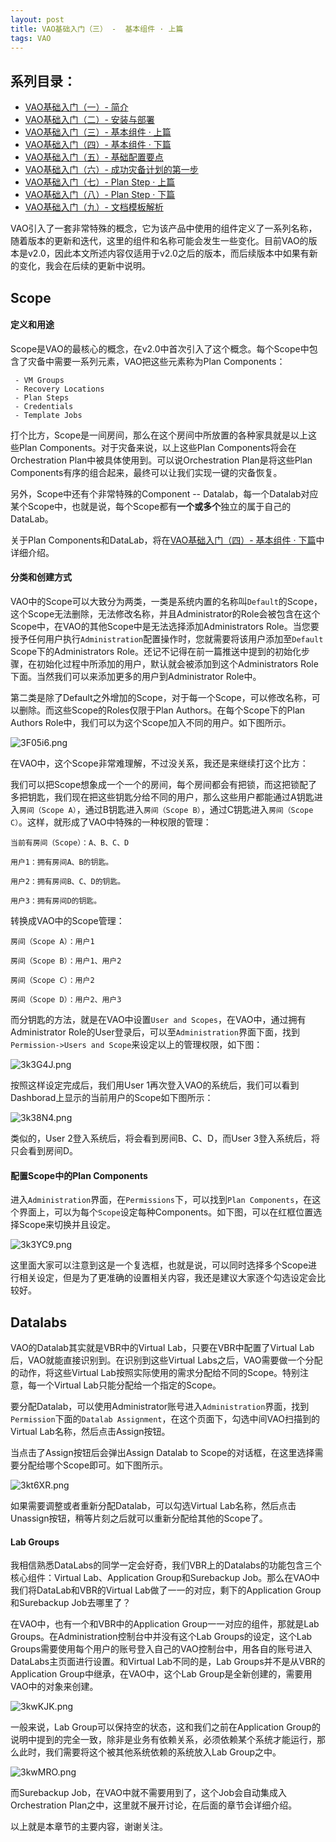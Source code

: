 ```yaml
---
layout: post
title: VAO基础入门（三） -  基本组件 · 上篇
tags: VAO
---
```


## 系列目录：

- [VAO基础入门（一）-  简介](https://blog.backupnext.cloud/_posts/2020-02-17-VAO-Guide-01/)
- [VAO基础入门（二）-  安装与部署](https://blog.backupnext.cloud/_posts/2020-02-18-VAO-Guide-02/)
- [VAO基础入门（三）-  基本组件 · 上篇](https://blog.backupnext.cloud/_posts/2020-02-19-VAO-Guide-03/)
- [VAO基础入门（四）-  基本组件 · 下篇](https://blog.backupnext.cloud/_posts/2020-02-20-VAO-Guide-04/)
- [VAO基础入门（五）-  基础配置要点](https://blog.backupnext.cloud/_posts/2020-02-21-VAO-Guide-05/)
- [VAO基础入门（六）-  成功灾备计划的第一步](https://blog.backupnext.cloud/_posts/2020-02-25-VAO-Guide-06/)
- [VAO基础入门（七）-  Plan Step  · 上篇](https://blog.backupnext.cloud/_posts/2020-02-27-VAO-Guide-07/)
- [VAO基础入门（八）-  Plan Step  · 下篇](https://blog.backupnext.cloud/_posts/2020-02-28-VAO-Guide-08/)
- [VAO基础入门（九）-  文档模板解析](https://blog.backupnext.cloud/_posts/2020-03-02-VAO-Guide-09/)



VAO引入了一套非常特殊的概念，它为该产品中使用的组件定义了一系列名称，随着版本的更新和迭代，这里的组件和名称可能会发生一些变化。目前VAO的版本是v2.0，因此本文所述内容仅适用于v2.0之后的版本，而后续版本中如果有新的变化，我会在后续的更新中说明。



## Scope

#### 定义和用途

Scope是VAO的最核心的概念，在v2.0中首次引入了这个概念。每个Scope中包含了灾备中需要一系列元素，VAO把这些元素称为Plan Components：

```
 - VM Groups
 - Recovery Locations
 - Plan Steps
 - Credentials
 - Template Jobs
```

打个比方，Scope是一间房间，那么在这个房间中所放置的各种家具就是以上这些Plan Components。对于灾备来说，以上这些Plan Components将会在Orchestration Plan中被具体使用到。可以说Orchestration Plan是将这些Plan Components有序的组合起来，最终可以让我们实现一键的灾备恢复。

另外，Scope中还有个非常特殊的Component -- Datalab，每一个Datalab对应某个Scope中，也就是说，每个Scope都有**一个或多个**独立的属于自己的DataLab。

关于Plan Components和DataLab，将在[VAO基础入门（四）-  基本组件 · 下篇](https://blog.backupnext.cloud/_posts/2020-02-20-VAO-Guide-04/)中详细介绍。

#### 分类和创建方式

VAO中的Scope可以大致分为两类，一类是系统内置的名称叫`Default`的Scope，这个Scope无法删除，无法修改名称，并且Administrator的Role会被包含在这个Scope中，在VAO的其他Scope中是无法选择添加Administrators Role。当您要授予任何用户执行`Administration`配置操作时，您就需要将该用户添加至`Default` Scope下的Administrators Role。还记不记得在前一篇推送中提到的初始化步骤，在初始化过程中所添加的用户，默认就会被添加到这个Administrators Role下面。当然我们可以来添加更多的用户到Administrator Role中。

第二类是除了Default之外增加的Scope，对于每一个Scope，可以修改名称，可以删除。而这些Scope的Roles仅限于Plan Authors。在每个Scope下的Plan Authors Role中，我们可以为这个Scope加入不同的用户。如下图所示。

![3F05i6.png](https://s2.ax1x.com/2020/02/18/3F05i6.png)

在VAO中，这个Scope非常难理解，不过没关系，我还是来继续打这个比方：

我们可以把Scope想象成一个一个的房间，每个房间都会有把锁，而这把锁配了多把钥匙，我们现在把这些钥匙分给不同的用户，那么这些用户都能通过A钥匙进入`房间（Scope A）`，通过B钥匙进入`房间（Scope B）`，通过C钥匙进入`房间（Scope C）`。这样，就形成了VAO中特殊的一种权限的管理：

```
当前有房间（Scope）：A、B、C、D

用户1：拥有房间A、B的钥匙。

用户2：拥有房间B、C、D的钥匙。

用户3：拥有房间D的钥匙。
```

转换成VAO中的Scope管理：

```
房间（Scope A）：用户1

房间（Scope B）：用户1、用户2

房间（Scope C）：用户2

房间（Scope D）：用户2、用户3
```

而分钥匙的方法，就是在VAO中设置`User and Scopes`，在VAO中，通过拥有Administrator Role的User登录后，可以至`Administration`界面下面，找到`Permission->Users and Scope`来设定以上的管理权限，如下图：

![3k3G4J.png](https://s2.ax1x.com/2020/02/18/3k3G4J.png)

按照这样设定完成后，我们用User 1再次登入VAO的系统后，我们可以看到Dashborad上显示的当前用户的Scope如下图所示：

![3k38N4.png](https://s2.ax1x.com/2020/02/18/3k38N4.png)

类似的，User 2登入系统后，将会看到房间B、C、D，而User 3登入系统后，将只会看到房间D。

#### 配置Scope中的Plan Components

进入`Administration`界面，在`Permissions`下，可以找到`Plan Components`，在这个界面上，可以为每个`Scope`设定每种Components。如下图，可以在红框位置选择Scope来切换并且设定。

![3k3YC9.png](https://s2.ax1x.com/2020/02/18/3k3YC9.png)

这里面大家可以注意到这是一个复选框，也就是说，可以同时选择多个Scope进行相关设定，但是为了更准确的设置相关内容，我还是建议大家逐个勾选设定会比较好。



## Datalabs

VAO的Datalab其实就是VBR中的Virtual Lab，只要在VBR中配置了Virtual Lab后，VAO就能直接识别到。在识别到这些Virtual Labs之后，VAO需要做一个分配的动作，将这些Virtual Lab按照实际使用的需求分配给不同的Scope。特别注意，每一个Virtual Lab只能分配给一个指定的Scope。

要分配Datalab，可以使用Administrator账号进入`Administration`界面，找到`Permission`下面的`Datalab Assignment`，在这个页面下，勾选中间VAO扫描到的Virtual Lab名称，然后点击Assign按钮。

当点击了Assign按钮后会弹出Assign Datalab to Scope的对话框，在这里选择需要分配给哪个Scope即可。如下图所示。

![3kt6XR.png](https://s2.ax1x.com/2020/02/18/3kt6XR.png)

如果需要调整或者重新分配Datalab，可以勾选Virtual Lab名称，然后点击Unassign按钮，稍等片刻之后就可以重新分配给其他的Scope了。

#### Lab Groups

我相信熟悉DataLabs的同学一定会好奇，我们VBR上的Datalabs的功能包含三个核心组件：Virtual Lab、Application Group和Surebackup Job。那么在VAO中我们将DataLab和VBR的Virtual Lab做了一一的对应，剩下的Application Group和Surebackup Job去哪里了？

在VAO中，也有一个和VBR中的Application Group一一对应的组件，那就是Lab Groups。在Administration控制台中并没有这个Lab Groups的设定，这个Lab Groups需要使用每个用户的账号登入自己的VAO控制台中，用各自的账号进入DataLabs主页面进行设置。和Virtual Lab不同的是，Lab Groups并不是从VBR的Application Group中继承，在VAO中，这个Lab Group是全新创建的，需要用VAO中的对象来创建。

![3kwKJK.png](https://s2.ax1x.com/2020/02/18/3kwKJK.png)

一般来说，Lab Group可以保持空的状态，这和我们之前在Application Group的说明中提到的完全一致，除非是业务有依赖关系，必须依赖某个系统才能运行，那么此时，我们需要将这个被其他系统依赖的系统放入Lab Group之中。

![3kwMRO.png](https://s2.ax1x.com/2020/02/18/3kwMRO.png)



而Surebackup Job，在VAO中就不需要用到了，这个Job会自动集成入Orchestration Plan之中，这里就不展开讨论，在后面的章节会详细介绍。



以上就是本章节的主要内容，谢谢关注。
